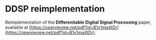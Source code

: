 # DDSP reimplementation

Reimplementation of the **Differentiable Digital Signal Processing** paper, available at [https://openreview.net/pdf?id=B1x1ma4tDr](https://openreview.net/pdf?id=B1x1ma4tDr).
